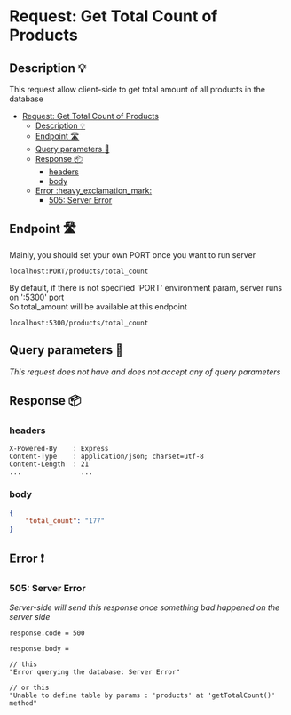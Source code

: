 # Request: Get Total Count of Products

## Description :bulb:
This request allow client-side to get total amount of all products in the database  
- [Request: Get Total Count of Products](#request-get-total-count-of-products)
  - [Description :bulb:](#description-bulb)
  - [Endpoint :motorway:](#endpoint-motorway)
  - [Query parameters :pencil:](#query-parameters-pencil)
  - [Response :package:](#response-package)
    - [headers](#headers)
    - [body](#body)
  - [Error :heavy\_exclamation\_mark:](#error-heavy_exclamation_mark)
    - [505: Server Error](#505-server-error)

## Endpoint :motorway:
Mainly, you should set your own PORT once you want to run server
```
localhost:PORT/products/total_count
```
By default, if there is not specified 'PORT' environment param, server runs on ':5300' port    
So total_amount will be available at this endpoint
```
localhost:5300/products/total_count
```

## Query parameters :pencil:    
*This request does not have and does not accept any of query parameters*


## Response :package:
### headers
```
X-Powered-By    : Express
Content-Type    : application/json; charset=utf-8
Content-Length  : 21
...               ...
```
### body
```json
{
    "total_count": "177"
}
```
## Error :heavy_exclamation_mark:
### 505: Server Error
*Server-side will send this response once something bad happened on the server side*
```
response.code = 500
```
```
response.body =

// this
"Error querying the database: Server Error"

// or this
"Unable to define table by params : 'products' at 'getTotalCount()' method"
```